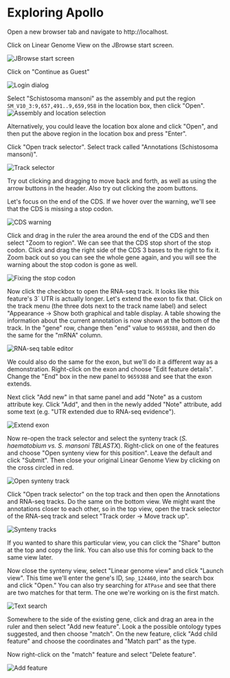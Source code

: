 # Exploring Apollo

Open a new browser tab and navigate to http://localhost.

Click on Linear Genome View on the JBrowse start screen.

![JBrowse start screen](img/jbrowse-start-screen.png)

Click on "Continue as Guest"

![Login dialog](img/login.png)

Select "Schistosoma mansoni" as the assembly and put the region
`SM_V10_3:9,657,491..9,659,958` in the location box, then click "Open".
![Assembly and location selection](img/select-assembly-location.png)

Alternatively, you could leave the location box alone and click "Open", and then
put the above region in the location box and press "Enter".

Click "Open track selector". Select track called "Annotations (Schistosoma
mansoni)".

![Track selector](img/track-selector.png)

Try out clicking and dragging to move back and forth, as well as using the arrow
buttons in the header. Also try out clicking the zoom buttons.

Let's focus on the end of the CDS. If we hover over the warning, we'll see that
the CDS is missing a stop codon.

![CDS warning](img/cds-warning.png)

Click and drag in the ruler the area around the end of the CDS and then select
"Zoom to region". We can see that the CDS stop short of the stop codon. Click
and drag the right side of the CDS 3 bases to the right to fix it. Zoom back out
so you can see the whole gene again, and you will see the warning about the stop
codon is gone as well.

![Fixing the stop codon](img/fix-stop-codon.png)

Now click the checkbox to open the RNA-seq track. It looks like this feature's
3\` UTR is actually longer. Let's extend the exon to fix that. Click on the
track menu (the three dots next to the track name label) and select "Appearance
-> Show both graphical and table display. A table showing the information about
the current annotation is now shown at the bottom of the track. In the "gene"
row, change then "end" value to `9659388`, and then do the same for the "mRNA"
column.

![RNA-seq table editor](img/rnaseq-table-editor.png)

We could also do the same for the exon, but we'll do it a different way as a
demonstration. Right-click on the exon and choose "Edit feature details". Change
the "End" box in the new panel to `9659388` and see that the exon extends.

Next click "Add new" in that same panel and add "Note" as a custom attribute
key. Click "Add", and then in the newly added "Note" attribute, add some text
(e.g. "UTR extended due to RNA-seq evidence").

![Extend exon](img/extend-exon.png)

Now re-open the track selector and select the synteny track (_S. haematobium vs.
S. mansoni TBLASTX_). Right-click on one of the features and choose "Open
synteny view for this position". Leave the default and click "Submit". Then
close your original Linear Genome View by clicking on the cross circled in red.

![Open synteny track](img/open-synteny-track.png)

Click "Open track selector" on the top track and then open the Annotations and
RNA-seq tracks. Do the same on the bottom view. We might want the annotations
closer to each other, so in the top view, open the track selector of the RNA-seq
track and select "Track order -> Move track up".

![Synteny tracks](img/synteny-tracks.png)

If you wanted to share this particular view, you can click the "Share" button at
the top and copy the link. You can also use this for coming back to the same
view later.

Now close the synteny view, select "Linear genome view" and click "Launch view".
This time we'll enter the gene's ID, `Smp_124460`, into the search box and click
"Open." You can also try searching for `ATPase` and see that there are two
matches for that term. The one we're working on is the first match.

![Text search](img/search-text.png)

Somewhere to the side of the existing gene, click and drag an area in the ruler
and then select "Add new feature". Look a the possible ontology types suggested,
and then choose "match". On the new feature, click "Add child feature" and
choose the coordinates and "Match part" as the type.

Now right-click on the "match" feature and select "Delete feature".

![Add feature](img/add-feature.png)
